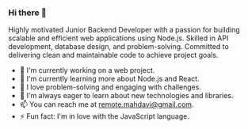 ### Hi there 👋

Highly motivated Junior Backend Developer with a passion for building scalable and efficient web applications using Node.js. Skilled in API development, database design, and problem-solving. Committed to delivering clean and maintainable code to achieve project goals.

- 🔭 I'm currently working on a web project.
- 🌱 I'm currently learning more about Node.js and React.
- 🤔 I love problem-solving and engaging with challenges.
- 💬 I'm always eager to learn about new technologies and libraries.
- 📫 You can reach me at remote.mahdavi@gmail.com.
- ⚡️ Fun fact: I'm in love with the JavaScript language.
